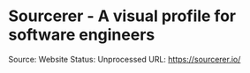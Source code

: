 # Sourcerer - A visual profile for software engineers

Source: Website
Status: Unprocessed
URL: https://sourcerer.io/